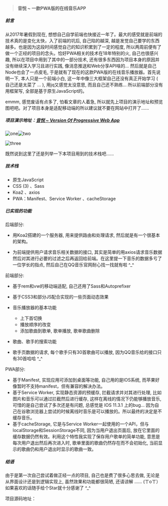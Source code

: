 > #### 音悦 ~ 一款PWA版的在线音乐APP

##### 前言

从2017年暑假到现在, 想想自己自学前端也快接近一年了。最大的感受就是前端的技术真的是变化太快，入了前端的坑后, 自己陷的越深, 越是发觉自己要学的东西越多。也是因为这段时间感觉自己的知识积累到了一定的程度, 所以两周前便有了做一个正经的项目的念头。恰好PWA相关的技术在18年特别的火, 自己也很感兴趣, 所以在项目中用到了其中的一部分技术, 还有很多东西因为项目本身的原因并没有继续深入学习且进行实践, 像消息推送和Web分享API啥的... 然后就是自己Node也会了一点皮毛, 于是就有了现在的这款PWA版的在线音乐播放器。首先说明一下, 本人只是一个前端小白, 这一年中像三大框架自己还没有真正开始学习 ( 自己还是太菜了 ... ), 用jq又感觉太没意思, 而且自己还不熟练... 所以前端部分没有用框架写, 全部是基于原生JavaScript的。

emmm, 感觉废话有点多了, 怕看文章的人着急, 所以就先上项目的演示地址和预览图吧吧。对了项目本身是适配移动端的所以建议就不要在网站中打开了......

##### 项目演示地址：[音悦 ~ Version Of Progressive Web App](https://cosmos-alien.com:443)

![one](./preview/one.jpg)![two](./preview/two.jpg)

![three](./preview/three.jpg)

既然说到这里了还是列举一下本项目用到的技术栈吧......

##### 技术栈

* 原生JavaScript
* CSS (3) 、Sass
* Koa2 、axios
* PWA：Manifest、Service Worker 、cacheStorage

##### 已实现的功能

后端部分: 

* 用Koa2搭建的一个服务器, 用来提供路由和处理请求, 然后就是有一个很基本的架构。

* 为前端提供用户请求音乐相关数据的接口, 其实是简单的用axios请求音乐数据然后对其进行必要的过滤之后再返回给前端。在这里提一下音乐的数据多亏了一位学长的指点, 然后自己在QQ音乐官网耐心找一找就有啦 ^_^

前端部分: 

* 基于rem和vw的移动端适配, 自己还用了Sass和Autoprefixer

* 基于CSS3和部分JS配合实现的一些页面动态效果
* 音乐播放器的基本功能
  * 上下首切换
  * 播放顺序的改变
  * 添加歌曲到歌单, 歌单播放, 歌单歌曲删除
* 歌曲、歌手的搜索功能
* 歌手页数据的请求, 每个歌手只有30首歌曲可以播放, 因为QQ音乐给的接口只有30首哈哈 ^_^

PWA部分: 

* 基于Manifest, 实现应用可添加到桌面等功能, 自己用的是IOS系统, 而苹果好像暂时不支持manifest，但有兼容的解决办法。
* 基于Service Worker, 实现静态资源的预缓存, 拦截请求并对其进行处理, 比如图片和音乐可以通过拦截然后进行缓存, 这样在离线的情况下仍能够播放音乐, 可惜的是自己尝试了多次还是有问题, 总感觉是 IOS 11.3.1 上的bug... 因为自己在谷歌浏览器上尝试的时候离线时音乐是可以播放的。所以最终的决定是不缓存音乐。
* 基于cacheStorage, 它是与Service Worker一起使用的一个API，但与localStorage和SessionStorage不同, 因为当用户退出页面后, 放在它里面的缓存数据仍然有效。利用这个特性我实现了保存用户歌单的简单功能, 意思是每次用户退出然后再次进入时, 歌单里面的歌曲仍然存在而不会初始化, 当前显示的歌曲仍和用户退出时显示的歌曲一致。

##### 结语

由于是第一次自己尝试着做正经一点的项目, 自己也是费了很多心思去做, 无论是从界面设计还是到逻辑实现上, 虽然效果和功能都很简陋, 还请谅解 ...... (ㄒoㄒ）如果喜欢的话随手给个Star就十分感谢了 ^_^

项目源码地址：

